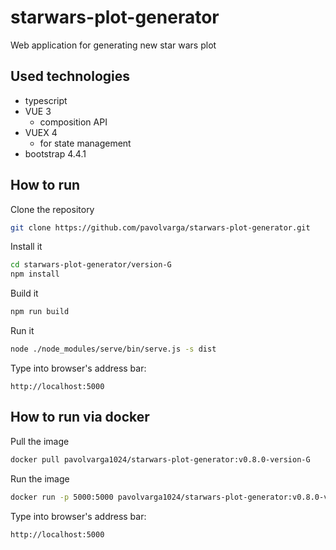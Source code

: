 # starwars-plot-generator
Web application for generating new star wars plot

## Used technologies
  * typescript
  * VUE 3
    * composition API
  * VUEX 4
    * for state management
  * bootstrap 4.4.1

## How to run
Clone the repository
```sh
git clone https://github.com/pavolvarga/starwars-plot-generator.git
```
Install it
```sh
cd starwars-plot-generator/version-G
npm install
```
Build it
```sh
npm run build
```
Run it
```sh
node ./node_modules/serve/bin/serve.js -s dist
```
Type into browser's address bar:
```
http://localhost:5000
```

## How to run via docker
Pull the image
```sh
docker pull pavolvarga1024/starwars-plot-generator:v0.8.0-version-G
```

Run the image
```sh
docker run -p 5000:5000 pavolvarga1024/starwars-plot-generator:v0.8.0-version-G
```

Type into browser's address bar:
```
http://localhost:5000
```
